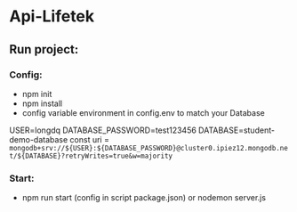 # Api-Lifetek

## Run project: 

### Config: 
- npm init
- npm install
- config variable environment in config.env to match your Database

USER=longdq
DATABASE_PASSWORD=test123456
DATABASE=student-demo-database
const uri = `mongodb+srv://${USER}:${DATABASE_PASSWORD}@cluster0.ipiez12.mongodb.net/${DATABASE}?retryWrites=true&w=majority`

### Start:
- npm run start (config in script package.json) or nodemon server.js
